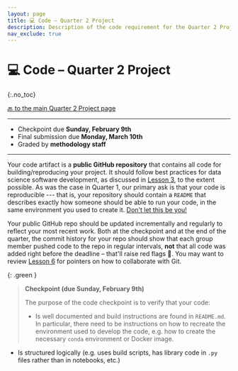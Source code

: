 ```yaml
---
layout: page
title: 💻 Code – Quarter 2 Project
description: Description of the code requirement for the Quarter 2 Project.
nav_exclude: true
---
```


# 💻 Code – Quarter 2 Project
{:.no_toc}


[🔙 to the main Quarter 2 Project page](../)

---

- Checkpoint due **Sunday, February 9th**
- Final submission due **Monday, March 10th**
- Graded by **methodology staff**

---

Your code artifact is a **public GitHub repository** that contains all code for building/reproducing your project. It should follow best practices for data science software development, as discussed in [Lesson 3](../../../../lessons/03), to the extent possible. As was the case in Quarter 1, our primary ask is that your code is reproducible --- that is, your repository should contain a `README` that describes exactly how someone should be able to run your code, in the same environment you used to create it. [Don't let this be you!](https://twitter.com/emollick/status/1597733433765433344?s=20&t=8tR_rzjUe6nIPdwltz62-Q)

Your public GitHub repo should be updated incrementally and regularly to reflect your most recent work. Both at the checkpoint and at the end of the quarter, the commit history for your repo should show that each group member pushed code to the repo in regular intervals, **not** that all code was added right before the deadline – that'll raise red flags 🚩. You may want to review [Lesson 6](../../../../lessons/06) for pointers on how to collaborate with Git.

{: .green }
> **Checkpoint (due Sunday, February 9th)**
> 
> The purpose of the code checkpoint is to verify that your code:
> - Is well documented and build instructions are found in `README.md`. In particular, there need to be instructions on how to recreate the environment used to develop the code, e.g. how to create the necessary `conda` environment or Docker image.
- Is structured logically (e.g. uses build scripts, has library code in `.py` files rather than in notebooks, etc.)

<br>


